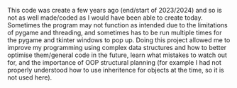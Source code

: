 This code was create a few years ago (end/start of 2023/2024) and so is not as well made/coded as I would have been able to create today. Sometimes the program may not function as intended due to the limitations of pygame and threading, and sometimes has to be run multiple times for the pygame and tkinter windows to pop up.
Doing this project allowed me to improve my programming using complex data structures and how to better optimise them/general code in the future, learn what mistakes to watch out for, and the importance of OOP structural planning (for example I had not properly understood how to use inheritence for objects at the time, so it is not used here).
